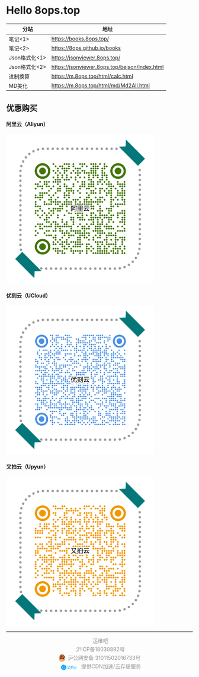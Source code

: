 # Hello 8ops.top <!-- {docsify-ignore-all} -->

| 分站          | 地址                                            |
| ------------- | ----------------------------------------------- |
| 笔记<1>       | <https://books.8ops.top/>                       |
| 笔记<2>       | <https://8ops.github.io/books>                   |
| Json格式化<1> | <https://jsonviewer.8ops.top/>                  |
| Json格式化<2> | <https://jsonviewer.8ops.top/bejson/index.html> |
| 进制换算      | <https://m.8ops.top/html/calc.html>             |
| MD美化        | <https://m.8ops.top/html/md/Md2All.html>        |

## 优惠购买 

<!-- tabs:start -->

#### **阿里云（Aliyun）**

[![阿里云](images/invitation/aliyun.png ':size=300x300') ](https://www.aliyun.com/minisite/goods?userCode=2gmajzdu)

#### **优刻云（UCloud）**

[![优刻云](images/invitation/ucloud.png ':size=300x300') ](https://www.ucloud.cn/site/active/kuaijie.html?invitation_code=C1x1F199E882104)

#### **又拍云（Upyun）**

[![又拍云](images/invitation/upyun.png ':size=300x300')](https://console.upyun.com/register/?invite=HJikJr9NZ)

<!-- tabs:end -->


----
<center>
<a href="https://www.8ops.top/" target="_blank" style="display:inline-block;text-decoration:none;height:20px;line-height:20px;" ><p style="text-align:center;float:left;height:20px;line-height:20px;margin: 0px 0px 0px 5px; color:#939393;">运维吧 </p></a>
<br />
<a href="http://beian.miit.gov.cn/" target="_blank" style="display:inline-block;text-decoration:none;height:20px;line-height:20px;" ><p style="float:left;height:20px;line-height:20px;margin: 0px 0px 0px 5px; color:#939393;"> 沪ICP备18030892号 </p> </a>
<br />
<a target="_blank" href="http://www.beian.gov.cn/portal/registerSystemInfo?recordcode=31011502016733" style="display:inline-block;text-decoration:none;height:20px;line-height:20px;"><img src="./images/wa.png" style="float:left;"/><p style="float:left;height:20px;line-height:20px;margin: 0px 0px 0px 5px; color:#939393;">沪公网安备 31011502016733号</p></a>
<br />
<a target="_blank" href="https://www.upyun.com/?utm_source=lianmeng&utm_medium=referral&invite=HJikJr9NZ" style="display:inline-block;text-decoration:none;height:20px;line-height:20px;"><img src="./images/upyun.png" style="float:left;height:25px;"/><p style="float:left;height:20px;line-height:20px;margin: 0px 0px 0px 5px; color:#939393;">提供CDN加速/云存储服务</p></a>
<br/>
</center>
